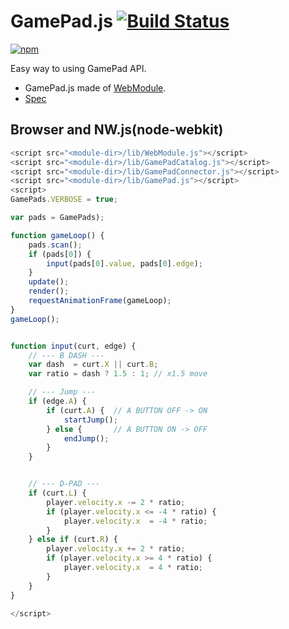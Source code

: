 # GamePad.js [![Build Status](https://travis-ci.org/uupaa/GamePad.js.svg)](https://travis-ci.org/uupaa/GamePad.js)

[![npm](https://nodei.co/npm/uupaa.gamepad.js.svg?downloads=true&stars=true)](https://nodei.co/npm/uupaa.gamepad.js/)

Easy way to using GamePad API.

- GamePad.js made of [WebModule](https://github.com/uupaa/WebModule).
- [Spec](https://github.com/uupaa/GamePad.js/wiki/GamePad)

## Browser and NW.js(node-webkit)

```js
<script src="<module-dir>/lib/WebModule.js"></script>
<script src="<module-dir>/lib/GamePadCatalog.js"></script>
<script src="<module-dir>/lib/GamePadConnector.js"></script>
<script src="<module-dir>/lib/GamePad.js"></script>
<script>
GamePads.VERBOSE = true;

var pads = GamePads);

function gameLoop() {
    pads.scan();
    if (pads[0]) {
        input(pads[0].value, pads[0].edge);
    }
    update();
    render();
    requestAnimationFrame(gameLoop);
}
gameLoop();


function input(curt, edge) {
    // --- B DASH ---
    var dash  = curt.X || curt.B;
    var ratio = dash ? 1.5 : 1; // x1.5 move

    // --- Jump ---
    if (edge.A) {
        if (curt.A) {  // A BUTTON OFF -> ON
            startJump();
        } else {       // A BUTTON ON -> OFF
            endJump();
        }
    }


    // --- D-PAD ---
    if (curt.L) {
        player.velocity.x -= 2 * ratio;
        if (player.velocity.x <= -4 * ratio) {
            player.velocity.x  = -4 * ratio;
        }
    } else if (curt.R) {
        player.velocity.x += 2 * ratio;
        if (player.velocity.x >= 4 * ratio) {
            player.velocity.x  = 4 * ratio;
        }
    }
}

</script>
```


